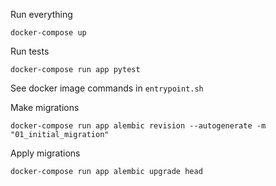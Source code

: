 Run everything
```commandline
docker-compose up
```

Run tests

```commandline
docker-compose run app pytest
```

See docker image commands in `entrypoint.sh`


Make migrations

```commandline
docker-compose run app alembic revision --autogenerate -m "01_initial_migration"
```

Apply migrations

```commandline
docker-compose run app alembic upgrade head
```
